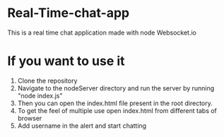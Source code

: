 # Real-Time-chat-app
This is a real time chat application made with node Websocket.io

# If you want to use it
1. Clone the repository
2. Navigate to the nodeServer directory and run the server by running "node index.js"
3. Then you can open the index.html file present in the root directory.
4. To get the feel of multiple use open index.html from different tabs of browser
5. Add username in the alert and start chatting
